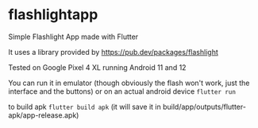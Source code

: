 # flashlightapp

Simple Flashlight App made with Flutter

It uses a library provided by https://pub.dev/packages/flashlight

Tested on Google Pixel 4 XL running Android 11 and 12

You can run it in emulator (though obviously the flash won't work, just the interface and the buttons) or on an actual android device
`flutter run`

to build apk
`flutter build apk`
(it will save it in build/app/outputs/flutter-apk/app-release.apk)
